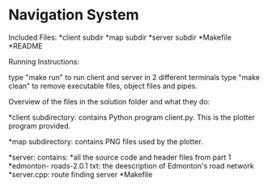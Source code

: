 # Navigation System

Included Files: 
	*client subdir
	*map subdir
	*server subdir
	*Makefile
	*README

Running Instructions:

type "make run" to run client and server in 2 different terminals
type "make clean" to remove executable files, object files and pipes.

Overview of the files in the solution folder and what they do:

*client subdirectory: contains Python program client.py. This is the plotter program provided.

*map subdirectory: contains PNG files used by the plotter.

*server: contains: 
		*all the source code and header files from part 1
		*edmonton- roads-2.0.1 txt: the deescription of Edmonton's road network
		*server.cpp: route finding server
		*Makefile

